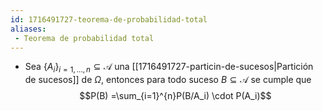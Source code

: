 ```yaml
---
id: 1716491727-teorema-de-probabilidad-total
aliases:
 - Teorema de probabilidad total
---
```



- Sea $\{A_i\}_{i=1,...,n} \subseteq \mathcal{A}$ una [[1716491727-particin-de-sucesos|Partición de sucesos]] de $\Omega$, entonces para todo suceso $B \subseteq \mathcal{A}$ se cumple que
$$P(B) =\sum_{i=1}^{n}P(B/A_i) \cdot P(A_i)$$